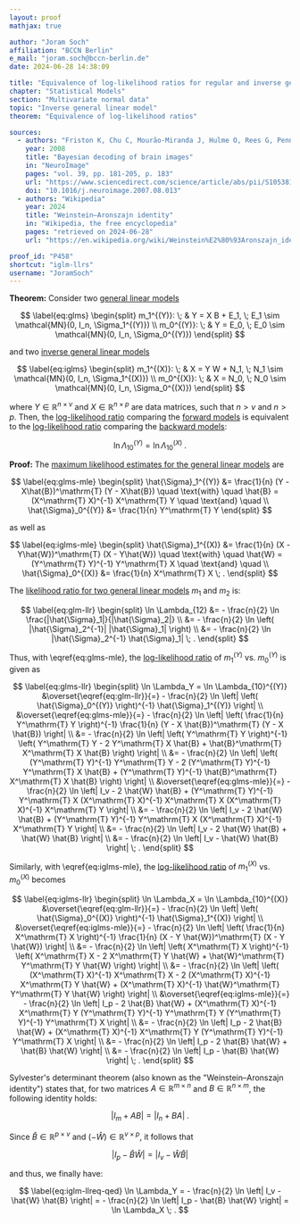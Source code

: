 ```yaml
---
layout: proof
mathjax: true

author: "Joram Soch"
affiliation: "BCCN Berlin"
e_mail: "joram.soch@bccn-berlin.de"
date: 2024-06-28 14:38:09

title: "Equivalence of log-likelihood ratios for regular and inverse general linear model"
chapter: "Statistical Models"
section: "Multivariate normal data"
topic: "Inverse general linear model"
theorem: "Equivalence of log-likelihood ratios"

sources:
  - authors: "Friston K, Chu C, Mourão-Miranda J, Hulme O, Rees G, Penny W, Ashburner J"
    year: 2008
    title: "Bayesian decoding of brain images"
    in: "NeuroImage"
    pages: "vol. 39, pp. 181-205, p. 183"
    url: "https://www.sciencedirect.com/science/article/abs/pii/S1053811907007203"
    doi: "10.1016/j.neuroimage.2007.08.013"
  - authors: "Wikipedia"
    year: 2024
    title: "Weinstein–Aronszajn identity"
    in: "Wikipedia, the free encyclopedia"
    pages: "retrieved on 2024-06-28"
    url: "https://en.wikipedia.org/wiki/Weinstein%E2%80%93Aronszajn_identity"

proof_id: "P458"
shortcut: "iglm-llrs"
username: "JoramSoch"
---
```



**Theorem:** Consider two [general linear models](/D/glm)

$$ \label{eq:glms}
\begin{split}
m_1^{(Y)}: \; & Y = X B + E_1, \; E_1 \sim \mathcal{MN}(0, I_n, \Sigma_1^{(Y)}) \\
m_0^{(Y)}: \; & Y =       E_0, \; E_0 \sim \mathcal{MN}(0, I_n, \Sigma_0^{(Y)})
\end{split}
$$

and two [inverse general linear models](/D/iglm)

$$ \label{eq:iglms}
\begin{split}
m_1^{(X)}: \; & X = Y W + N_1, \; N_1 \sim \mathcal{MN}(0, I_n, \Sigma_1^{(X)}) \\
m_0^{(X)}: \; & X =       N_0, \; N_0 \sim \mathcal{MN}(0, I_n, \Sigma_0^{(X)})
\end{split}
$$

where $Y \in \mathbb{R}^{n \times v}$ and $X \in \mathbb{R}^{n \times p}$ are data matrices, such that $n > v$ and $n > p$. Then, the [log-likelihood ratio](/D/llr) comparing the [forward models](/D/glm) is equivalent to the [log-likelihood ratio](/D/llr) comparing the [backward models](/D/iglm):

$$ \label{eq:iglm-llreq}
\ln \Lambda_{10}^{(Y)} = \ln \Lambda_{10}^{(X)} \; .
$$


**Proof:** The [maximum likelihood estimates for the general linear models](/P/glm-mle) are

$$ \label{eq:glms-mle}
\begin{split}
\hat{\Sigma}_1^{(Y)} &= \frac{1}{n} (Y - X\hat{B})^\mathrm{T} (Y - X\hat{B}) \quad \text{with} \quad
\hat{B}               = (X^\mathrm{T} X)^{-1} X^\mathrm{T} Y \quad \text{and} \quad \\
\hat{\Sigma}_0^{(Y)} &= \frac{1}{n} Y^\mathrm{T} Y
\end{split}
$$

as well as

$$ \label{eq:iglms-mle}
\begin{split}
\hat{\Sigma}_1^{(X)} &= \frac{1}{n} (X - Y\hat{W})^\mathrm{T} (X - Y\hat{W}) \quad \text{with} \quad
\hat{W}               = (Y^\mathrm{T} Y)^{-1} Y^\mathrm{T} X \quad \text{and} \quad \\
\hat{\Sigma}_0^{(X)} &= \frac{1}{n} X^\mathrm{T} X \; .
\end{split}
$$

The [likelihood ratio for two general linear models](/P/glm-llr) $m_1$ and $m_2$ is:

$$ \label{eq:glm-llr}
\begin{split}
\ln \Lambda_{12}
&= - \frac{n}{2} \ln \frac{|\hat{\Sigma}_1|}{|\hat{\Sigma}_2|} \\
&= - \frac{n}{2} \ln \left( |\hat{\Sigma}_2^{-1}| |\hat{\Sigma}_1| \right) \\
&= - \frac{n}{2} \ln |\hat{\Sigma}_2^{-1} \hat{\Sigma}_1| \; .
\end{split}
$$

Thus, with \eqref{eq:glms-mle}, the [log-likelihood ratio](/D/llr) of $m_1^{(Y)}$ vs. $m_0^{(Y)}$ is given as

$$ \label{eq:glms-llr}
\begin{split}
\ln \Lambda_Y = \ln \Lambda_{10}^{(Y)}
&\overset{\eqref{eq:glm-llr}}{=} - \frac{n}{2} \ln \left| \left( \hat{\Sigma}_0^{(Y)} \right)^{-1} \hat{\Sigma}_1^{(Y)} \right| \\
&\overset{\eqref{eq:glms-mle}}{=} - \frac{n}{2} \ln \left| \left( \frac{1}{n} Y^\mathrm{T} Y \right)^{-1} \frac{1}{n} (Y - X \hat{B})^\mathrm{T} (Y - X \hat{B}) \right| \\
&= - \frac{n}{2} \ln \left| \left( Y^\mathrm{T} Y \right)^{-1} \left( Y^\mathrm{T} Y - 2 Y^\mathrm{T} X \hat{B} + \hat{B}^\mathrm{T} X^\mathrm{T} X \hat{B} \right) \right| \\
&= - \frac{n}{2} \ln \left| \left( (Y^\mathrm{T} Y)^{-1} Y^\mathrm{T} Y - 2 (Y^\mathrm{T} Y)^{-1} Y^\mathrm{T} X \hat{B} + (Y^\mathrm{T} Y)^{-1} \hat{B}^\mathrm{T} X^\mathrm{T} X \hat{B} \right) \right| \\
&\overset{\eqref{eq:glms-mle}}{=} - \frac{n}{2} \ln \left| I_v - 2 \hat{W} \hat{B} + (Y^\mathrm{T} Y)^{-1} Y^\mathrm{T} X (X^\mathrm{T} X)^{-1} X^\mathrm{T} X (X^\mathrm{T} X)^{-1} X^\mathrm{T} Y \right| \\
&= - \frac{n}{2} \ln \left| I_v - 2 \hat{W} \hat{B} + (Y^\mathrm{T} Y)^{-1} Y^\mathrm{T} X (X^\mathrm{T} X)^{-1} X^\mathrm{T} Y \right| \\
&= - \frac{n}{2} \ln \left| I_v - 2 \hat{W} \hat{B} + \hat{W} \hat{B} \right| \\
&= - \frac{n}{2} \ln \left| I_v - \hat{W} \hat{B} \right| \; .
\end{split}
$$

Similarly, with \eqref{eq:iglms-mle}, the [log-likelihood ratio](/D/llr) of $m_1^{(X)}$ vs. $m_0^{(X)}$ becomes

$$ \label{eq:iglms-llr}
\begin{split}
\ln \Lambda_X = \ln \Lambda_{10}^{(X)}
&\overset{\eqref{eq:glm-llr}}{=} - \frac{n}{2} \ln \left| \left( \hat{\Sigma}_0^{(X)} \right)^{-1} \hat{\Sigma}_1^{(X)} \right| \\
&\overset{\eqref{eq:iglms-mle}}{=} - \frac{n}{2} \ln \left| \left( \frac{1}{n} X^\mathrm{T} X \right)^{-1} \frac{1}{n} (X - Y \hat{W})^\mathrm{T} (X - Y \hat{W}) \right| \\
&= - \frac{n}{2} \ln \left| \left( X^\mathrm{T} X \right)^{-1} \left( X^\mathrm{T} X - 2 X^\mathrm{T} Y \hat{W} + \hat{W}^\mathrm{T} Y^\mathrm{T} Y \hat{W} \right) \right| \\
&= - \frac{n}{2} \ln \left| \left( (X^\mathrm{T} X)^{-1} X^\mathrm{T} X - 2 (X^\mathrm{T} X)^{-1} X^\mathrm{T} Y \hat{W} + (X^\mathrm{T} X)^{-1} \hat{W}^\mathrm{T} Y^\mathrm{T} Y \hat{W} \right) \right| \\
&\overset{\eqref{eq:iglms-mle}}{=} - \frac{n}{2} \ln \left| I_p - 2 \hat{B} \hat{W} + (X^\mathrm{T} X)^{-1} X^\mathrm{T} Y (Y^\mathrm{T} Y)^{-1} Y^\mathrm{T} Y (Y^\mathrm{T} Y)^{-1} Y^\mathrm{T} X \right| \\
&= - \frac{n}{2} \ln \left| I_p - 2 \hat{B} \hat{W} + (X^\mathrm{T} X)^{-1} X^\mathrm{T} Y (Y^\mathrm{T} Y)^{-1} Y^\mathrm{T} X \right| \\
&= - \frac{n}{2} \ln \left| I_p - 2 \hat{B} \hat{W} + \hat{B} \hat{W} \right| \\
&= - \frac{n}{2} \ln \left| I_p - \hat{B} \hat{W} \right| \; .
\end{split}
$$

Sylvester's determinant theorem (also known as the "Weinstein–Aronszajn identity") states that, for two matrices $A \in \mathbb{R}^{m \times n}$ and $B \in \mathbb{R}^{n \times m}$, the following identity holds:

$$ \label{eq:sdt}
\left| I_m + AB \right| = \left| I_n + BA \right| \; .
$$

Since $\hat{B} \in \mathbb{R}^{p \times v}$ and $(-\hat{W}) \in \mathbb{R}^{v \times p}$, it follows that

$$ \label{eq:sdt-BW}
\left| I_p - \hat{B} \hat{W} \right| = \left| I_v - \hat{W} \hat{B} \right|
$$

and thus, we finally have:

$$ \label{eq:iglm-llreq-qed}
  \ln \Lambda_Y
= - \frac{n}{2} \ln \left| I_v - \hat{W} \hat{B} \right|
= - \frac{n}{2} \ln \left| I_p - \hat{B} \hat{W} \right|
= \ln \Lambda_X \; .
$$